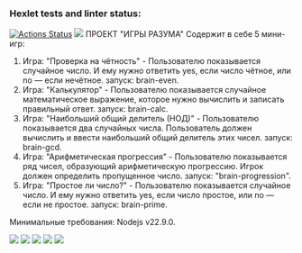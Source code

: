 ### Hexlet tests and linter status:
[![Actions Status](https://github.com/LAlex10/frontend-project-44/actions/workflows/hexlet-check.yml/badge.svg)](https://github.com/LAlex10/frontend-project-44/actions)
<a href="https://codeclimate.com/github/LAlex10/frontend-project-44/maintainability"><img src="https://api.codeclimate.com/v1/badges/efde465fe4dac99637c0/maintainability" /></a>
ПРОЕКТ "ИГРЫ РАЗУМА"
Содержит в себе 5 мини-игр:
1. Игра: "Проверка на чётность" - Пользователю показывается случайное число. И ему нужно ответить yes, если число чётное, или no — если нечётное.
запуск: brain-even.
2. Игра: "Калькулятор" - Пользователю показывается случайное математическое выражение, которое нужно вычислить и записать правильный ответ.
запуск: brain-calc.
3. Игра: "Наибольший общий делитель (НОД)" - Пользователю показывается два случайных числа. Пользователь должен вычислить и ввести наибольший общий делитель этих чисел. 
запуск: brain-gcd.
4. Игра: "Арифметическая прогрессия" - Пользователю показывается ряд чисел, образующий арифметическую прогрессию. Игрок должен определить пропущенное число.
запуск: "brain-progression".
5. Игра: "Простое ли число?" - Пользователю показывается случайное число. И ему нужно ответить yes, если число простое, или no — если не простое.
запуск: brain-prime.

Минимальные требования: Nodejs v22.9.0.

<a href="https://asciinema.org/a/nxdJy8aI9NHoRPTdYbg9kMIDb" target="_blank"><img src="https://asciinema.org/a/nxdJy8aI9NHoRPTdYbg9kMIDb.svg" /></a>
<a href="https://asciinema.org/a/vjiaWxEhfTnpmGEruIv5n4TuU" target="_blank"><img src="https://asciinema.org/a/vjiaWxEhfTnpmGEruIv5n4TuU.svg" /></a>
<a href="https://asciinema.org/a/djRrTFSgB6XFuMQTlLJhFJVxb" target="_blank"><img src="https://asciinema.org/a/djRrTFSgB6XFuMQTlLJhFJVxb.svg" /></a>
<a href="https://asciinema.org/a/cSCVKptoXK5u9zhJcw1sQq6XV" target="_blank"><img src="https://asciinema.org/a/cSCVKptoXK5u9zhJcw1sQq6XV.svg" /></a>
<a href="https://asciinema.org/a/9EG0vT3FJhAZcXHr3lOQvpJjg" target="_blank"><img src="https://asciinema.org/a/9EG0vT3FJhAZcXHr3lOQvpJjg.svg" /></a>
